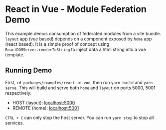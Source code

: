 # React in Vue - Module Federation Demo

This example demos consumption of federated modules from a vite bundle. `layout` app (vue based) depends on a component exposed by `home` app (react based). It is a simple proof of concept using `ReactDOMServer.renderToString` to inject data a html string into a vue template.

## Running Demo

First, `cd packages/examples/react-in-vue`, then run `yarn build` and `yarn serve`. This will build and serve both `home` and `layout` on ports 5000, 5001 respectively.

- HOST (layout): [localhost:5000](http://localhost:5000/)
- REMOTE (home): [localhost:5001](http://localhost:5001/)

`CTRL + C` can only stop the host server. You can run `yarn stop` to stop all services.
